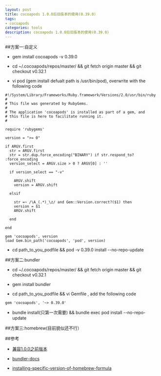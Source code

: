 ```yaml
---
layout: post
title: cocoapods 1.0.0后旧版本的使用(0.39.0)
tags: 
- cocoapods
categories: tools
description: cocoapods 1.0.0后旧版本的使用(0.39.0)
---
```

##方案一:自定义

* gem install cocoapods -v 0.39.0

* cd ~/.cocoapods/repos/master/ && git fetch origin master && git checkout v0.32.1

* vi pod (gem install defualt path is /usr/bin/pod), overwrite with the following code
 
```
#!/System/Library/Frameworks/Ruby.framework/Versions/2.0/usr/bin/ruby
#
# This file was generated by RubyGems.
#
# The application 'cocoapods' is installed as part of a gem, and
# this file is here to facilitate running it.
#

require 'rubygems'

version = ">= 0"

if ARGV.first
  str = ARGV.first
  str = str.dup.force_encoding("BINARY") if str.respond_to? :force_encoding
  version_select = ARGV.size > 0 ? ARGV[0] : ''

  if version_select == "-v"

    ARGV.shift
    version = ARGV.shift

  elsif 
    
    str =~ /\A_(.*)_\z/ and Gem::Version.correct?($1) then
    version = $1
    ARGV.shift
    
  end

end

gem 'cocoapods', version
load Gem.bin_path('cocoapods', 'pod', version)
```

* cd path_to_you_podfile && pod -v 0.39.0 install --no-repo-update

##方案二:bundler

* cd ~/.cocoapods/repos/master/ && git fetch origin master && git checkout v0.32.1

* gem install bundler

* cd path_to_you_podfile && vi Gemfile , add the following code 

```
gem 'cocoapods', '~> 0.39.0'
```

* bundle install(只第一次需要) && bundle exec pod install --no-repo-update

##方案三:homebrew(目前貌似还不行）



##参考

* [兼容1.0.0之前版本](http://blog.cocoapods.org/Sharding/)

* [bundler-docs](http://bundler.io/docs.html)

* [installing-specific-version-of-homebrew-formula](http://effectif.com/mac-os-x/installing-specific-version-of-homebrew-formula)
